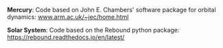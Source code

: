 **Mercury**: Code based on John E. Chambers' software package for orbital dynamics: www.arm.ac.uk/~jec/home.html

**Solar System**: Code based on the Rebound python package: https://rebound.readthedocs.io/en/latest/

